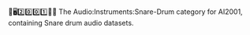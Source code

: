 🧠️🖥️2️⃣️0️⃣️0️⃣️1️⃣️🎼️🎶️ The Audio:Instruments:Snare-Drum category for AI2001, containing Snare drum audio datasets.
